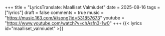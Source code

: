 +++
title = "LyricsTranslate: Maalliset Valmiudet"
date = 2025-08-16
tags = ["lyrics"]
draft = false
comments = true
music = "https://music.163.com/#/song?id=531857673"
youtube = "https://www.youtube.com/watch?v=chAsfn3-1w0"
+++
{{< lyrics id="maalliset_valmiudet" >}}


